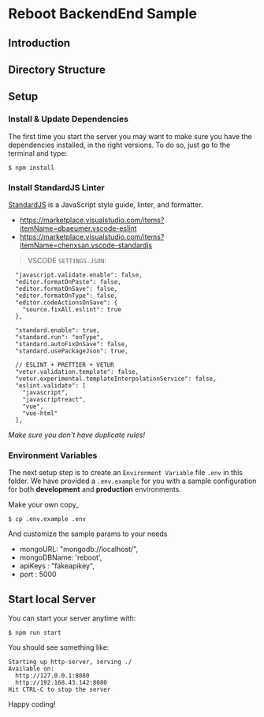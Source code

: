 # Reboot BackendEnd Sample

## Introduction

## Directory Structure

## Setup

### Install & Update Dependencies
The first time you start the server you may want to make sure you have the dependencies installed, in the right versions. To do so, just go to the terminal and type:

```
$ npm install
```
### Install StandardJS Linter
[StandardJS](https://standardjs.com/) is a JavaScript style guide, linter, and formatter.

- https://marketplace.visualstudio.com/items?itemName=dbaeumer.vscode-eslint
- https://marketplace.visualstudio.com/items?itemName=chenxsan.vscode-standardjs


> VSCODE `SETTINGS.JSON`:
```
  "javascript.validate.enable": false,
  "editor.formatOnPaste": false,
  "editor.formatOnSave": false,
  "editor.formatOnType": false,
  "editor.codeActionsOnSave": {
    "source.fixAll.eslint": true
  },

  "standard.enable": true,
  "standard.run": "onType",
  "standard.autoFixOnSave": false,
  "standard.usePackageJson": true,

  // ESLINT + PRETTIER + VETUR
  "vetur.validation.template": false,
  "vetur.experimental.templateInterpolationService": false,
  "eslint.validate": [
    "javascript",
    "javascriptreact",
    "vue",
    "vue-html"
  ],
```

*Make sure you don't have duplicate rules!*

### Environment Variables

The next setup step is to create an `Environment Variable` file `.env` in this folder. We have provided a `.env.example` for you with a sample configuration for both **development** and **production** environments.

Make your own copy_
```
$ cp .env.example .env
```

And customize the sample params to your needs

- mongoURL: "mongodb://localhost/",
- mongoDBName: 'reboot',
- apiKeys : "fakeapikey",
- port : 5000

## Start local Server

You can start your server anytime with:

```
$ npm run start
```

You should see something like:
```
Starting up http-server, serving ./
Available on:
  http://127.0.0.1:8080
  http://192.168.43.142:8080
Hit CTRL-C to stop the server
```

Happy coding!
